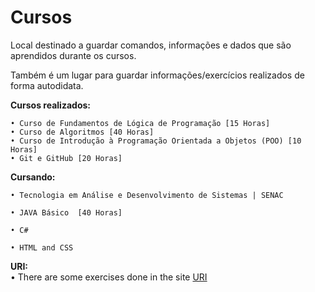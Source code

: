 # Cursos
 Local destinado a guardar comandos, informações e dados que são aprendidos durante os cursos.

 Também é um lugar para guardar informações/exercícios realizados de forma autodidata. 

<strong>Cursos realizados:</strong>

    • Curso de Fundamentos de Lógica de Programação [15 Horas]
    • Curso de Algoritmos [40 Horas]
    • Curso de Introdução à Programação Orientada a Objetos (POO) [10 Horas]
    • Git e GitHub [20 Horas]
    
<strong>Cursando:</strong>

    • Tecnologia em Análise e Desenvolvimento de Sistemas | SENAC

    • JAVA Básico  [40 Horas]

    • C#

    • HTML and CSS 

<strong>URI:</strong><br>
    • There are some exercises done in the site <a href="https://www.urionlinejudge.com.br">URI</a>
    
